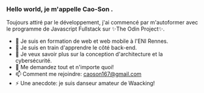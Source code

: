 ### Hello world, je m'appelle Cao-Son .
Toujours attiré par le développement, j'ai commencé par m'autoformer avec le programme de Javascript Fullstack sur ✨The Odin Project✨. 

- 🔭 Je suis en formation de web et web mobile à l'ENI Rennes.
- 🌱 Je suis en train d'apprendre le côté back-end.
- 🤔 Je veux savoir plus sur la conception d'architecture et la cybersécurité.
- 💬 Me demandez tout et n'importe quoi!
- 📫 Comment me rejoindre: caoson167@gmail.com
- ⚡ Une anecdote: je suis danseur amateur de Waacking! 

